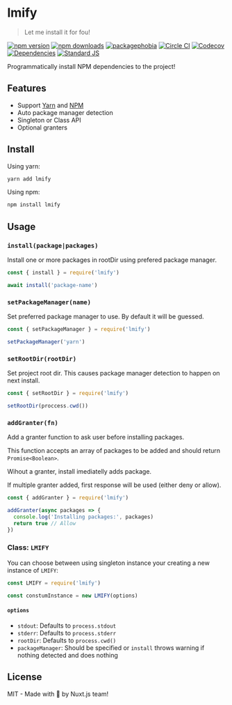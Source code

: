 # lmify

> Let me install it for fou!

[![npm version][npm-version-src]][npm-version-href]
[![npm downloads][npm-downloads-src]][npm-downloads-href]
[![packagephobia][packagephobia-src]][packagephobia-href]
[![Circle CI][circle-ci-src]][circle-ci-href]
[![Codecov][codecov-src]][codecov-href]
[![Dependencies][david-dm-src]][david-dm-href]
[![Standard JS][standard-js-src]][standard-js-href]

Programmatically install NPM dependencies to the project!

## Features

- Support [Yarn](https://yarnpkg.com) and [NPM](https://docs.npmjs.com/cli/npm)
- Auto package manager detection
- Singleton  or Class API
- Optional granters

## Install

Using yarn:

```bash
yarn add lmify
```

Using npm:

```bash
npm install lmify
```

## Usage

### `install(package|packages)`

Install one or more packages in rootDir using prefered package manager.

```js
const { install } = require('lmify')

await install('package-name')
```

### `setPackageManager(name)`

Set preferred package manager to use. By default it will be guessed.

```js
const { setPackageManager } = require('lmify')

setPackageManager('yarn')
```

### `setRootDir(rootDir)`

Set project root dir. This causes package manager detection to happen on next install.

```js
const { setRootDir } = require('lmify')

setRootDir(proccess.cwd())
```

### `addGranter(fn)`

Add a granter function to ask user before installing packages.

This function accepts an array of packages to be added and should return `Promise<Boolean>`.

Wihout a granter, install imediatelly adds package.

If multiple granter added, first response will be used (either deny or allow).

```js
const { addGranter } = require('lmify')

addGranter(async packages => {
  console.log('Installing packages:', packages)
  return true // Allow
})
```

### Class: `LMIFY`

You can choose between using singleton instance your creating a new instance of `LMIFY`:


```js
const LMIFY = require('lmify')

const constumInstance = new LMIFY(options)
```

#### `options`

- `stdout`: Defaults to `process.stdout`
- `stderr`: Defaults to `process.stderr`
- `rootDir`: Defaults to `process.cwd()`
- `packageManager`: Should be specified or `install` throws warning if nothing detected and does nothing

## License

MIT - Made with 💖 by Nuxt.js team!

<!-- Badges -->
[npm-version-src]: https://flat.badgen.net/npm/dt/lmify
[npm-version-href]: https://npmjs.com/package/lmify

[npm-downloads-src]: https://flat.badgen.net/npm/v/lmify
[npm-downloads-href]: https://npmjs.com/package/lmify

[circle-ci-src]: https://flat.badgen.net/circleci/github/nuxt/lmify
[circle-ci-href]: https://circleci.com/gh/nuxt/lmify

[codecov-src]: https://flat.badgen.net/codecov/c/github/nuxt/lmify
[codecov-href]: https://codecov.io/gh/nuxt/lmify

[david-dm-src]: https://flat.badgen.net/david/dep/nuxt/lmify
[david-dm-href]: https://david-dm.org/nuxt/lmify

[standard-js-src]: https://flat.badgen.net/badge/code%20style/standard/f2a
[standard-js-href]: https://standardjs.com

[packagephobia-src]: https://flat.badgen.net/packagephobia/install/lmify
[packagephobia-href]: https://packagephobia.now.sh/result?p=lmify
